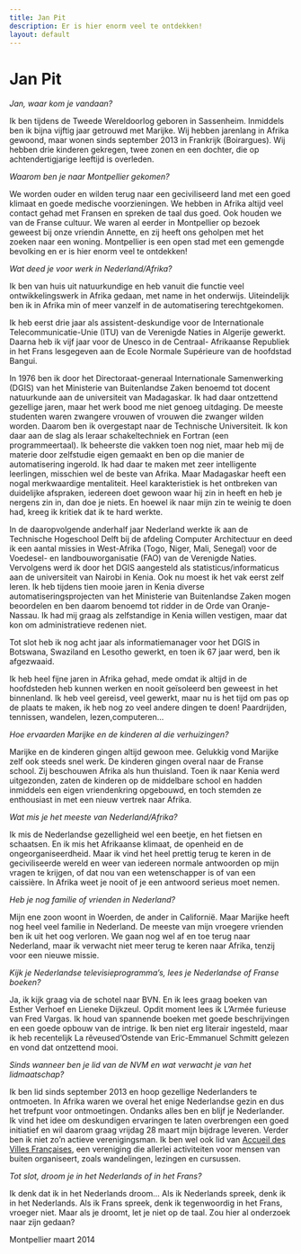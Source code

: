 ```yaml
---
title: Jan Pit
description: Er is hier enorm veel te ontdekken!
layout: default
---
```


# Jan Pit

_Jan, waar kom je vandaan?_

Ik ben tijdens de Tweede Wereldoorlog geboren in Sassenheim. Inmiddels ben ik bijna vijftig jaar getrouwd met Marijke. Wij hebben jarenlang in Afrika gewoond, maar wonen sinds september 2013 in Frankrijk (Boirargues). Wij hebben drie kinderen gekregen, twee zonen en een dochter, die op achtendertigjarige leeftijd is overleden.

_Waarom ben je naar Montpellier gekomen?_

We worden ouder en wilden terug naar een geciviliseerd land met een goed klimaat en goede medische voorzieningen. We hebben in Afrika altijd veel contact gehad met Fransen en spreken de taal dus goed. Ook houden we van de Franse cultuur. We waren al eerder in Montpellier op bezoek geweest bij onze vriendin Annette, en zij heeft ons geholpen met het zoeken naar een woning. Montpellier is een open stad met een gemengde bevolking en er is hier enorm veel te ontdekken!

_Wat deed je voor werk in Nederland/Afrika?_

Ik ben van huis uit natuurkundige en heb vanuit die functie veel ontwikkelingswerk in Afrika gedaan, met name in het onderwijs. Uiteindelijk ben ik in Afrika min of meer vanzelf in de automatisering terechtgekomen.

Ik heb eerst drie jaar als assistent-deskundige voor de Internationale Telecommunicatie-Unie (ITU) van de Verenigde Naties in Algerije gewerkt. Daarna heb ik vijf jaar voor de Unesco in de Centraal- Afrikaanse Republiek in het Frans lesgegeven aan de Ecole Normale Supérieure van de hoofdstad Bangui.

In 1976 ben ik door het Directoraat-generaal Internationale Samenwerking (DGIS) van het Ministerie van Buitenlandse Zaken benoemd tot docent natuurkunde aan de universiteit van Madagaskar. Ik had daar ontzettend gezellige jaren, maar het werk bood me niet genoeg uitdaging. De meeste studenten waren zwangere vrouwen of vrouwen die zwanger wilden worden. Daarom ben ik overgestapt naar de Technische Universiteit. Ik kon daar aan de slag als leraar schakeltechniek en Fortran (een programmeertaal). Ik beheerste die vakken toen nog niet, maar heb mij de materie door zelfstudie eigen gemaakt en ben op die manier de automatisering ingerold. Ik had daar te maken met zeer intelligente leerlingen, misschien wel de beste van Afrika. Maar Madagaskar heeft een nogal merkwaardige mentaliteit. Heel karakteristiek is het ontbreken van duidelijke afspraken, iedereen doet gewoon waar hij zin in heeft en heb je nergens zin in, dan doe je niets. En hoewel ik naar mijn zin te weinig te doen had, kreeg ik kritiek dat ik te hard werkte.

In de daaropvolgende anderhalf jaar Nederland werkte ik aan de Technische Hogeschool Delft bij de afdeling Computer Architectuur en deed ik een aantal missies in West-Afrika (Togo, Niger, Mali, Senegal) voor de Voedesel- en landbouworganisatie (FAO) van de Verenigde Naties.
Vervolgens werd ik door het DGIS aangesteld als statisticus/informaticus aan de universiteit van Nairobi in Kenia. Ook nu moest ik het vak eerst zelf leren. Ik heb tijdens tien mooie jaren in Kenia diverse automatiseringsprojecten van het Ministerie van Buitenlandse Zaken mogen beoordelen en ben daarom benoemd tot ridder in de Orde van Oranje-Nassau. Ik had mij graag als zelfstandige in Kenia willen vestigen, maar dat kon om administratieve redenen niet.

Tot slot heb ik nog acht jaar als informatiemanager voor het DGIS in Botswana, Swaziland en Lesotho gewerkt, en toen ik 67 jaar werd, ben ik afgezwaaid.

Ik heb heel fijne jaren in Afrika gehad, mede omdat ik altijd in de hoofdsteden heb kunnen werken en nooit geïsoleerd ben geweest in het binnenland. Ik heb veel gereisd, veel gewerkt, maar nu is het tijd om pas op de plaats te maken, ik heb nog zo veel andere dingen te doen! Paardrijden, tennissen, wandelen, lezen,computeren...

_Hoe ervaarden Marijke en de kinderen al die verhuizingen?_

Marijke en de kinderen gingen altijd gewoon mee. Gelukkig vond Marijke zelf ook steeds snel werk. De kinderen gingen overal naar de Franse school. Zij beschouwen Afrika als hun thuisland. Toen ik naar Kenia werd uitgezonden, zaten de kinderen op de middelbare school en hadden inmiddels een eigen vriendenkring opgebouwd, en toch stemden ze enthousiast in met een nieuw vertrek naar Afrika.

_Wat mis je het meeste van Nederland/Afrika?_

Ik mis de Nederlandse gezelligheid wel een beetje, en het fietsen en schaatsen. En ik mis het Afrikaanse klimaat, de openheid en de ongeorganiseerdheid. Maar ik vind het heel prettig terug te keren in de geciviliseerde wereld en weer van iedereen normale antwoorden op mijn vragen te krijgen, of dat nou van een wetenschapper is of van een caissière. In Afrika weet je nooit of je een antwoord serieus moet nemen.

_Heb je nog familie of vrienden in Nederland?_

Mijn ene zoon woont in Woerden, de ander in Californië. Maar Marijke heeft nog heel veel familie in Nederland. De meeste van mijn vroegere vrienden ben ik uit het oog verloren. We gaan nog wel af en toe terug naar Nederland, maar ik verwacht niet meer terug te keren naar Afrika, tenzij voor een nieuwe missie.

_Kijk je Nederlandse televisieprogramma’s, lees je Nederlandse of Franse boeken?_

Ja, ik kijk graag via de schotel naar BVN. En ik lees graag boeken van Esther Verhoef en Lieneke Dijkzeul. Opdit moment lees ik L’Armée furieuse van Fred Vargas. Ik houd van spannende boeken met goede beschrijvingen en een goede opbouw van de intrige. Ik ben niet erg literair ingesteld, maar ik heb recentelijk La rêveused’Ostende van Eric-Emmanuel Schmitt gelezen en vond dat ontzettend mooi.

_Sinds wanneer ben je lid van de NVM en wat verwacht je van het lidmaatschap?_

Ik ben lid sinds september 2013 en hoop gezellige Nederlanders te ontmoeten. In Afrika waren we overal het enige Nederlandse gezin en dus het trefpunt voor ontmoetingen. Ondanks alles ben en blijf je Nederlander. Ik vind het idee om deskundigen ervaringen te laten overbrengen een goed initiatief en wil daarom graag vrijdag 28 maart mijn bijdrage leveren. Verder ben ik niet zo’n actieve verenigingsman. Ik ben wel ook lid van [Accueil des Villes Françaises](http://avf.asso.fr/fr/montpellier), een vereniging die allerlei activiteiten voor mensen van buiten organiseert, zoals wandelingen, lezingen en cursussen.

_Tot slot, droom je in het Nederlands of in het Frans?_

Ik denk dat ik in het Nederlands droom... Als ik Nederlands spreek, denk ik in het Nederlands. Als ik Frans spreek, denk ik tegenwoordig in het Frans, vroeger niet. Maar als je droomt, let je niet op de taal. Zou hier al onderzoek naar zijn gedaan?

Montpellier maart 2014
